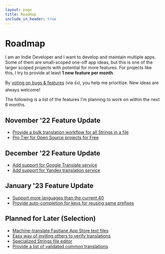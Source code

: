```yaml
---
layout: page
title: Roadmap
include_in_header: true
---
```


# Roadmap

I am an Indie Developer and I want to develop and maintain multiple apps. Some of them are small-scoped one-off app ideas, but this is one of the larger scoped projects with potential for more features. For projects like this, I try to provide at least **1 new feature per month**.

By [voting on bugs & features](https://github.com/FlineDev/ReMafoX/issues?q=is%3Aissue+sort%3Aupdated+is%3Aopen) (via 👍), you help me prioritize.
New ideas are always welcome!

The following is a list of the features I'm planning to work on within the next 6 months.

## November '22 Feature Update

* [Provide a bulk translation workflow for all Strings in a file](https://github.com/FlineDev/ReMafoX/issues/18)
* [Pro Tier for Open Source projects for Free](https://github.com/FlineDev/ReMafoX/issues/10)

## December '22 Feature Update

* [Add support for Google Translate service](https://github.com/FlineDev/ReMafoX/issues/11)
* [Add support for Yandex translation service](https://github.com/FlineDev/ReMafoX/issues/4)

## January '23 Feature Update

* [Support more languages than the current 40](https://github.com/FlineDev/ReMafoX/issues/39)
* [Provide auto-completion for keys for reusing same prefixes](https://github.com/FlineDev/ReMafoX/issues/22)

## Planned for Later (Selection)

* [Machine-translate Fastlane App Store text files](https://github.com/FlineDev/ReMafoX/issues/14)
* [Easy way of inviting others to verify translations](https://github.com/FlineDev/ReMafoX/issues/13)
* [Specialized Strings file editor](https://github.com/FlineDev/ReMafoX/issues/12)
* [Provide a list of validated common translations](https://github.com/FlineDev/ReMafoX/issues/55)
